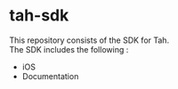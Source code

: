 tah-sdk
=======

This repository consists of the SDK for Tah.  
The SDK includes the following :

* iOS
* Documentation
